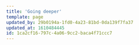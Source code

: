 ```yaml
---
title: 'Going deeper'
template: page
updated_by: 29b0194a-1fd0-4a23-81bd-0da139f7fa37
updated_at: 1610484445
id: 1ca2cf16-797c-4a06-9cc2-baca4f71ccc7
---
```

